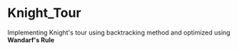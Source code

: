 # Knight_Tour
Implementing Knight's tour using backtracking method and optimized using <b>Wandarf's Rule</b>

